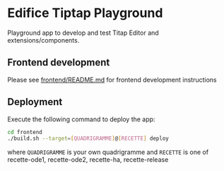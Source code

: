 # Edifice Tiptap Playground

Playground app to develop and test Titap Editor and extensions/components.

## Frontend development

Please see [frontend/README.md](./frontend/README.md) for frontend development instructions

## Deployment

Execute the following command to deploy the app:

```sh
cd frontend
./build.sh --target=[QUADRIGRAMME]@[RECETTE] deploy
```

where `QUADRIGRAMME` is your own quadrigramme and `RECETTE` is one of recette-ode1, recette-ode2, recette-ha, recette-release
